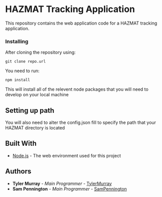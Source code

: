 # HAZMAT Tracking Application

This repository contains the web application code for a HAZMAT tracking application.

### Installing

After cloning the repository using:
```
git clone repo.url
```
You need to run: 

```
npm install
```

This will install all of the relevent node packages that you will need to develop on your local machine

## Setting up path

You will also need to alter the config.json fill to specify the path that your HAZMAT directory is located

## Built With

* [Node.js](https://nodejs.org/en/) - The web environment used for this project

## Authors

* **Tyler Murray** - *Main Programmer* - [TylerMurray](https://github.com/TylerMurray1)
* **Sam Pennington** - *Main Programmer* - [SamPennington](https://github.com/spennin5)



